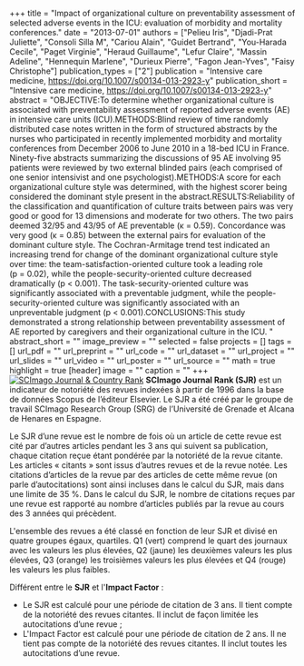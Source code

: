+++
title = "Impact of organizational culture on preventability assessment of selected adverse events in the ICU: evaluation of morbidity and mortality conferences."
date = "2013-07-01"
authors = ["Pelieu Iris", "Djadi-Prat Juliette", "Consoli Silla M", "Cariou Alain", "Guidet Bertrand", "You-Harada Cecile", "Paget Virginie", "Heraud Guillaume", "Lefur Claire", "Massin Adeline", "Hennequin Marlene", "Durieux Pierre", "Fagon Jean-Yves", "Faisy Christophe"]
publication_types = ["2"]
publication = "Intensive care medicine, https://doi.org/10.1007/s00134-013-2923-y"
publication_short = "Intensive care medicine, https://doi.org/10.1007/s00134-013-2923-y"
abstract = "OBJECTIVE:To determine whether organizational culture is associated with preventability assessment of reported adverse events (AE) in intensive care units (ICU).METHODS:Blind review of time randomly distributed case notes written in the form of structured abstracts by the nurses who participated in recently implemented morbidity and mortality conferences from December 2006 to June 2010 in a 18-bed ICU in France. Ninety-five abstracts summarizing the discussions of 95 AE involving 95 patients were reviewed by two external blinded pairs (each comprised of one senior intensivist and one psychologist).METHODS:A score for each organizational culture style was determined, with the highest scorer being considered the dominant style present in the abstract.RESULTS:Reliability of the classification and quantification of culture traits between pairs was very good or good for 13 dimensions and moderate for two others. The two pairs deemed 32/95 and 43/95 of AE preventable (κ = 0.59). Concordance was very good (κ = 0.85) between the external pairs for evaluation of the dominant culture style. The Cochran-Armitage trend test indicated an increasing trend for change of the dominant organizational culture style over time: the team-satisfaction-oriented culture took a leading role (p = 0.02), while the people-security-oriented culture decreased dramatically (p &lt; 0.001). The task-security-oriented culture was significantly associated with a preventable judgment, while the people-security-oriented culture was significantly associated with an unpreventable judgment (p &lt; 0.001).CONCLUSIONS:This study demonstrated a strong relationship between preventability assessment of AE reported by caregivers and their organizational culture in the ICU. "
abstract_short = ""
image_preview = ""
selected = false
projects = []
tags = []
url_pdf = ""
url_preprint = ""
url_code = ""
url_dataset = ""
url_project = ""
url_slides = ""
url_video = ""
url_poster = ""
url_source = ""
math = true
highlight = true
[header]
image = ""
caption = ""
+++
<a href="https://www.scimagojr.com/journalsearch.php?q=14719&amp;tip=sid&amp;exact=no" title="SCImago Journal &amp; Country Rank"><img border="0" src="https://www.scimagojr.com/journal_img.php?id=14719" alt="SCImago Journal &amp; Country Rank"  /></a>
**SCImago Journal Rank (SJR)** est un indicateur de notoriété des revues indexées à partir de 1996 dans la base de données Scopus de l’éditeur Elsevier. Le SJR a été créé par le groupe de travail SCImago Research Group (SRG) de l’Université de Grenade et Alcana de Henares en Espagne.  
  
Le SJR d’une revue est le nombre de fois où un article de cette revue est cité par d’autres articles pendant les 3 ans qui suivent sa publication, chaque citation reçue étant pondérée par la notoriété de la revue citante. Les articles « citants » sont issus d’autres revues et de la revue notée. Les citations d’articles de la revue par des articles de cette même revue (on parle d’autocitations) sont ainsi incluses dans le calcul du SJR, mais dans une limite de 35 %. Dans le calcul du SJR, le nombre de citations reçues par une revue est rapporté au nombre d’articles publiés par la revue au cours des 3 années qui précèdent.  
  
L'ensemble des revues a été classé en fonction de leur SJR et divisé en quatre groupes égaux, quartiles. Q1 (vert) comprend le quart des journaux avec les valeurs les plus élevées, Q2 (jaune) les deuxièmes valeurs les plus élevées, Q3 (orange) les troisièmes valeurs les plus élevées et Q4 (rouge) les valeurs les plus faibles.  
  
Différent entre le **SJR** et l'**Impact Factor** :  
- Le SJR est calculé pour une période de citation de 3 ans. Il tient compte de la notoriété des revues citantes. Il inclut de façon limitée les autocitations d’une revue ;  
- L'Impact Factor est calculé pour une période de citation de 2 ans. Il ne tient pas compte de la notoriété des revues citantes. Il inclut toutes les autocitations d’une revue.
